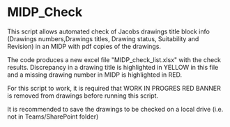 # MIDP_Check
This script allows automated check of Jacobs drawings title block info (Drawings numbers,Drawings titles, Drawing status, Suitability and Revision) in an MIDP with pdf copies of the drawings.

The code produces a new excel file "MIDP_check_list.xlsx" with the check results. Discrepancy in a drawing title is highlighted in YELLOW in this file and a missing drawing number in MIDP is highlighted in RED.

For this script to work, it is required that WORK IN PROGRES RED BANNER is removed from drawings before running this script.

It is recommended to save the drawings to be checked on a local drive (i.e. not in Teams/SharePoint folder)
